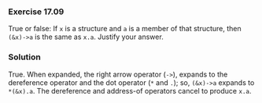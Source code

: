 ### Exercise 17.09

True or false: If `x` is a structure and `a` is a member of that structure, then
`(&x)->a` is the same as `x.a`. Justify your answer.

### Solution

True. When expanded, the right arrow operator (`->`), expands to the dereference
operator and the dot operator (`*` and `.`); so, `(&x)->a` expands to `*(&x).a`.
The dereference and address-of operators cancel to produce `x.a`.
